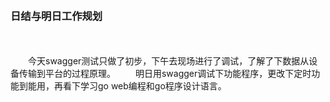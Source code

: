 &emsp;&emsp;&emsp;&emsp;&emsp;&emsp;&emsp;&emsp;&emsp;&emsp;&emsp;&emsp;<h3>日结与明日工作规划</h3>
<br></br>
&emsp;&emsp;今天swagger测试只做了初步，下午去现场进行了调试，了解了下数据从设备传输到平台的过程原理。
&emsp;&emsp;明日用swagger调试下功能程序，更改下定时功能到能用，再看下学习go web编程和go程序设计语言。